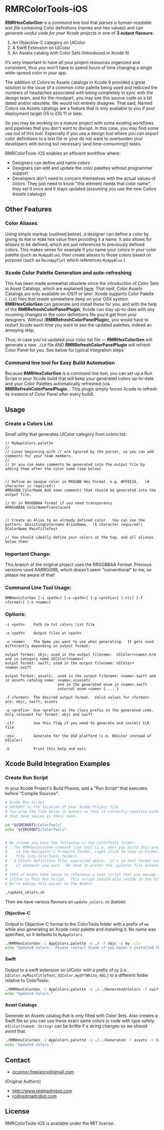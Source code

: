 # RMRColorTools-iOS

**RMRHexColorGen** is a command line tool that *parses a human-readable text file* containing Color definitions (names and hex values) and can *generate useful code for your Xcode projects* in one of **3 output flavours**:

1.  An Objective-C category on UIColor
2.  A Swift Extension on UIColor
3.  An Assets catalog with Color Sets  (Introduced in Xcode 9)

It’s very important to have all your project resources organized and consistent, thus you won’t have to spend hours of time changing a single wide-spread color in your app.

The addition of Colors to Assets catalogs in Xcode 9 provided a great solution to the issue of a common color palette being used and reduced the numbers of headaches associated with being completely in sync with the design team, and for the mostpart, you may see this source code as a bit dated and/or obsolete.  We would not entirely disagree.  That said, Named Colors via Assets catalogs are a feature that is only available to you if your deployment target OS is iOS 11 or later.

So you may be working on a mature project with some existing workflows and pipelines that you don't want to disrupt.  In this case, you may find some use out of this tool.  Especially if you use a design tool where you can export color definitions to a text file or your do not want to overburden your developers with boring but necessary (and time-consuming!) tasks.

RMRColorTools-iOS enables an efficient workflow where:

- Designers can define and name colors
- Designers can edit and update the color palettes without programmer support
- Developers don't need to concern themselves with the actual values of colors.  They just need to know "this element needs that color name", they set it once and it stays updated (assuming you use the new Colors Assets catalogs)

## Other Features

### Color Aliases 
Using simple markup (outlined below), a designer can define a color by giving its `RGB` or `RGBA` hex value then providing it a name.  It also allows for *aliases* to be defined, which are just references to previously defined colors.  This makes sense for example if you name your colors in your color palette (such as `MyAppBlue`), then create aliases to those colors based on purpose (such as `MainAppTint` which references `MyAppBlue` )

### Xcode Color Palette Generation and auto-refreshing
This has been made somewhat obsolete since the introduction of Color Sets in Asset Catalogs, which are explained [here](https://blog.zeplin.io/asset-catalog-colors-on-xcode-9-c4fdccc0381a).  That said, Color Assets Catalogs are only available on iOS11 or later.    Xcode supports Color Palette (`.CLR`) files that reside somewhere deep on your OSX system.  **RMRHexColorGen** can generate and install these for you, and with the help of the **RMRRefreshColorPanelPlugin**, Xcode can stay up-to-date with any incoming changes to the color definitions file you'd get from your designers.  Without (**RMRRefreshColorPanelPlugin**), you would have to restart Xcode each time you want to see the updated palettes; indeed an annoying step.

Thus, in case you’ve updated your color list file — **RMRHexColorGen** will generate a new `.CLR` file AND **RMRRefreshColorPanelPlugin** will refresh Color Panel for you.  See below for typical integration steps

### Command line tool for Easy Build Automation

Because **RMRHexColorGen** is a command line tool, you can set up a Run Script in your Xcode build that will keep your generated colors up-to-date and your Color Palettes automatically refreshed (via **RMRRefreshColorPanelPlugin**... This plugin simply forces Xcode to refresh its instance of Color Panel after every build).

## Usage

### Create a Colors List

Small utility that generates UIColor category from colors list:
```
// MyAppColors.palette
//
// Lines beginning with // are ignored by the parser, so you can add comments for your team members.
//
// Or you can make comments be generated into the output file by adding them after the color name (see below)


// Define an opaque color in RRGGBB Hex Format. e.g. #FFEE24.   (# character is required!)
#RRGGBB ColorName Add some comments that should be generated into the output file.

// Or in RRGGBBAA format if you need transparency
#RRGGBBAA ColorNameTranslucent


// Create an Alias to an already defined color.  You can see the pattern: $ExistingColorname AliasName.  ($ character required!)
$ColorName MainTitleText

// You should ideally define your colors at the top, and all aliases below them!

```


### Important Change:  

This branch of the original project uses the RRGGBBAA Format.  Previous versions used AARRGGBB, which doesn't seem "conventional" to me, so please me aware of that!


### Command Line Tool Usage:
```
RMRHexColorGen [-i <path>] [-o <path>] [-p <prefix>] [-clr] [-f <format>] [-n <name>]
```

### Options:
```
-i <path>    Path to txt colors list file

-o <path>    Output files at <path>

-n <name>    The Name you want to use when generating.  It gets used differently depending on output format:

output format: objc; used in the output filename:  UIColor+<name>.h/m and in category name UIColor(<name>)
output format: swift; used in the output filename: UIColor+<name>.swift

output format: assets;  used in the output filename: <name>.swift and in assets catalog name: <name>.xcassets
                        and in the generated enum in <name>.swift
                        internal enum <name> { ... }
            
-f <format>  The desired output format.  Valid values for <format> are: objc, swift, assets

-p <prefix>  Use <prefix> as the class prefix in the generated code.  Only relevant for format: objc and swift

-clr         Use this flag if you need to generate and install CLR file

-osx         Generate for the OSX platform (i.e. NSColor instead of UIColor) 

-h           Print this help and exit
```


## Xcode Build Integration Examples

### Create Run Script

In your Xcode Project's Build Phases, add a "Run Script" that executes before "Compile Sources":

```bash
# Xcode Run Script
# SRCROOT is the location of your Xcode Project file
# You wrap the line below in quotes so that it correctly resolves paths 
# that have spaces in their name.

cd "${SRCROOT}/ColorTools"
echo "${SRCROOT}/ColorTools"


# We assume you have the following in the ColorTools folder:
# - The RMRHexColorGen command line tool (i.e. when you build this project in Xcode, 
#    in the Navigator's Products folder, right click to show in Finder, then copy that 
#    file into ColorTools folder)
# - A Colors definition file, explained above.  It's in text format and you can call 
#    it whatever you want.  We tend to prefer the .palette file extension.  So call it AppColors.palette
#
# Then it might make sense to reference a bash script that you manage separately, or you can put that 
# inline in this Run Script.  This script should also reside in the ColorTools folder (or wherever.  
# We're making this easier on the Noobs)

./update_colors.sh
```

Then we have various flavours on `update_colors.sh`  (below)

#### Objective-C

Output in Objective-C format to the ColorTools folder with a prefix of `ma` while also generating an Xcode color palette and installing it.   No name was specified, so it defaults to `MyAppColors`

```bash
./RMRHexColorGen -i AppColors.palette -o ./ -f objc -p my -clr
echo "Updated Colors.  Please restart Xcode if you haven't installed the RMRRefreshColorPanelPlugin to let the updated colors take effect in Interface Builder!"
```

#### Swift

Output to a swift extension on UIColor with a prefix of `my` (i.e. `UIColor.myMainTitleText`, `UIColor.myOffWhite`, etc.) to a different folder relative to ColorTools:

```bash
./RMRHexColorGen -i AppColors.palette -o ./../Generated/Colors -f swift -p my
echo "Updated Colors."
```

#### Asset Catalogs

Generate an Assets catalog that is only filled with Color Sets.  Also creates a Swift file so you can use these exact same colors in code with type safety.  `UIColor(named: String)` can be brittle if a string changes so we should avoid that.

```bash
./RMRHexColorGen -i AppColors.palette -o ./../Generated -f assets -n ColorAssets
echo "Updated Colors."
```



## Contact
* oconnor.freelance@gmail.com

(Original Authors)
* http://www.redmadrobot.com
* rc@redmadrobot.com



## License

RMRColorTools-iOS is available under the MIT license.
